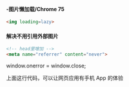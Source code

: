 #### -图片懒加载/Chrome 75
```html
<img loading=lazy>
```

#### 解决不用引用外部图片
```html
<!-- head里增加 -->
<meta name="referrer" content="never">
```

window.onerror = window.close;

上面这行代码，可以让网页应用有手机 App 的体验